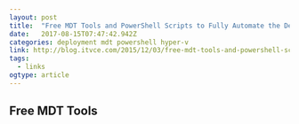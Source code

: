 ```yaml
---
layout: post 
title:  "Free MDT Tools and PowerShell Scripts to Fully Automate the Deployment and Configuration of Hyper-V Server 2016, Failover Clustering, and Storage Spaces Direct for Hyper-Converged Infrastructure!" 
date:   2017-08-15T07:47:42.942Z 
categories: deployment mdt powershell hyper-v
link: http://blog.itvce.com/2015/12/03/free-mdt-tools-and-powershell-scripts-to-fully-automate-the-deployment-and-configuration-of-hyper-v-server-2016-failover-clustering-and-storage-spaces-direct-for-hyper-converged-infrastructure/ 
tags:
  - links
ogtype: article 
---
```


## Free MDT Tools
